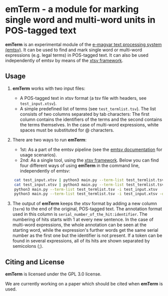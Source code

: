 # __emTerm__ - a module for marking single word and multi-word units in POS-tagged text

__emTerm__ is an experimental module of the [e-magyar text processing system (emtsv)](https://github.com/dlt-rilmta/emtsv). It can be used to find and mark single word or multi-word expressions (e.g. legal terms) in POS-tagged text. It can also be used independently of emtsv by means of the [xtsv framework](https://github.com/dlt-rilmta/xtsv).

## Usage

1. __emTerm__ works with two input files:
	- A POS-tagged text in xtsv format (a tsv file with headers, see `test_input.xtsv`).
	- A simple predefined list of terms (see `test_termlist.tsv`). The list consists of two columns separated by tab characters: The first column contains the identifiers of the terms and the second contains the terms themselves. In the case of multi-word expressions, white spaces must be substituted for @ characters.

2. There are two ways to run __emTerm__:
	- 1st: As a part of the emtsv pipeline (see the [emtsv documentation](https://github.com/dlt-rilmta/emtsv) for usage scenarios).
	- 2nd: As a single tool, using the [xtsv framework](https://github.com/dlt-rilmta/xtsv). Below you can find four different ways of using __emTerm__ in the command line, independently of emtsv:

```bash
    cat test_input.xtsv | python3 main.py --term-list test_termlist.tsv
    cat test_input.xtsv | python3 main.py --term-list test_termlist.tsv -o test_output.xtsv
    python3 main.py --term-list test_termlist.tsv -i test_input.xtsv
    python3 main.py --term-list test_termlist.tsv -i test_input.xtsv -o test_output.xtsv
```

3. The output of __emTerm__ keeps the xtsv format by adding a new column (`term`) to the end of the original, POS-tagged text. The annotation format used in this column is `serial_number_of_the_hit:identifier`. The numbering of hits starts with 1 at every new sentence. In the case of multi-word expressions, the whole annotation can be seen at the starting word, while the expression's further words get the same serial number as the first one but the identifier is not present. If a token can be found in several expressions, all of its hits are shown separated by semicolons (;).

## Citing and License

__emTerm__ is licensed under the GPL 3.0 license.

We are currently working on a paper which should be cited when __emTerm__ is used.
